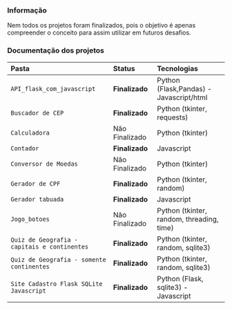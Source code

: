 
### Informação

Nem todos os projetos foram finalizados, pois o objetivo é apenas compreender o conceito para assim utilizar em futuros desafios.

### Documentação dos projetos

| Pasta   | Status       | Tecnologias                                   |
| :---------- | :--------- | :------------------------------------------ |
| `API_flask_com_javascript`      | **Finalizado** | Python (Flask,Pandas) - Javascript/html |
| `Buscador de CEP`      | **Finalizado** | Python (tkinter, requests) |
| `Calculadora`      | Não Finalizado | Python (tkinter) |
| `Contador`      | **Finalizado** | Javascript |
| `Conversor de Moedas`      | Não Finalizado | Python (tkinter) |
| `Gerador de CPF`      | **Finalizado** | Python (tkinter, random) |
| `Gerador tabuada`      | **Finalizado** | Javascript |
| `Jogo_botoes`      | Não Finalizado | Python (tkinter, random, threading, time) |
| `Quiz de Geografia - capitais e continentes`      | **Finalizado** | Python (tkinter, random, sqlite3) |
| `Quiz de Geografia - somente continentes`      | **Finalizado** | Python (tkinter, random, sqlite3) |
| `Site Cadastro Flask SQLite Javascript`      | **Finalizado** | Python (Flask, sqlite3) - Javascript |